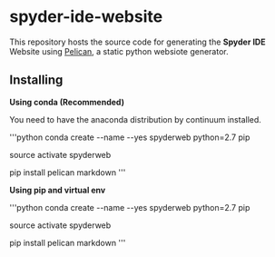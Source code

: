 spyder-ide-website
==================

This repository hosts the source code for generating the **Spyder IDE** Website using [Pelican](http://getpelican.com), a static python websiote generator.

Installing
----------

**Using conda (Recommended)**

You need to have the anaconda distribution by continuum installed.

'''python
conda create --name --yes spyderweb python=2.7 pip

source activate spyderweb

pip install pelican markdown
'''

**Using pip and virtual env**

'''python
conda create --name --yes spyderweb python=2.7 pip

source activate spyderweb

pip install pelican markdown
'''

